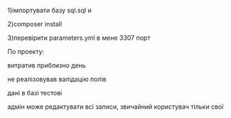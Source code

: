 1)імпортувати базу sql.sql и

2)composer install

3)перевірити parameters.yml в мене 3307 порт

По проекту:

витратив приблизно день

не реалізовував валідацію полів

дані в базі тестові

адмін може редактувати всі записи, звичайний користувач тільки свої